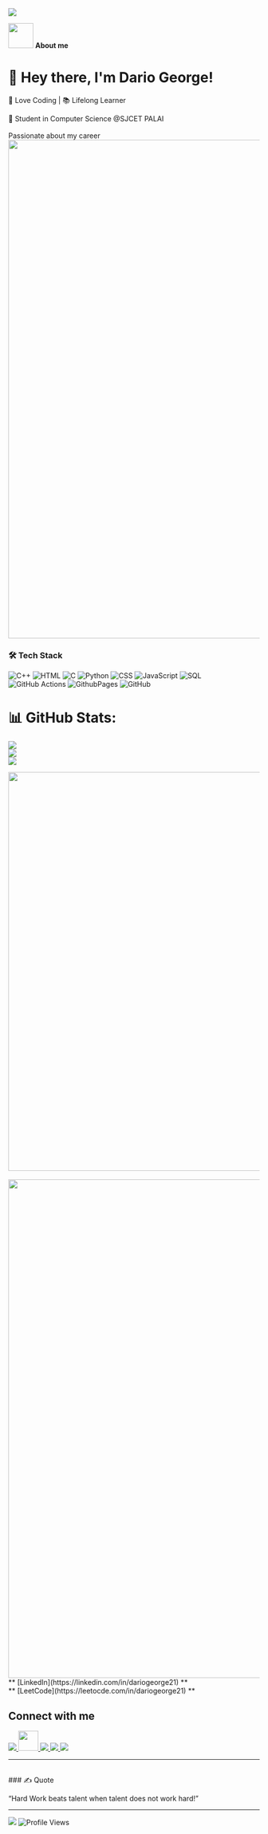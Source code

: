 <img src="https://github.com/Anmol-Baranwal/Cool-GIFs-For-GitHub/assets/74038190/d48893bd-0757-481c-8d7e-ba3e163feae7" />

**<img src="https://user-images.githubusercontent.com/108933534/210176487-bb71ad61-85d6-4027-a637-5384e9a95733.gif" width="50" height="50"/>** **About me**

# 👋 Hey there, I'm Dario George!
🚀 Love Coding | 📚 Lifelong Learner

🌱 Student in Computer Science @SJCET PALAI <br>
<br>
Passionate about my career
<br>
<img src="https://64.media.tumblr.com/005e37a86478a9c92da7d4d3d7464b40/2bd29f0062317531-b1/s400x600/c7edc142895bc810339223dfddf2aa57ced0c32b.gif" width="1000"/>

### 🛠 Tech Stack

![C++](https://img.shields.io/badge/c++-%231572B6.svg?style=for-the-badge&logo=css3&logoColor=white) ![HTML](https://img.shields.io/badge/html-%23E34F26.svg?style=for-the-badge&logo=html5&logoColor=white) ![C](https://img.shields.io/badge/c-%231572B6.svg?style=for-the-badge&logo=css3&logoColor=white) ![Python](https://img.shields.io/badge/Python-3776AB?style=for-the-badge&logo=python&logoColor=white) 
![CSS](https://img.shields.io/badge/CSS-%231572B6.svg?style=for-the-badge&logo=css&logoColor=white) ![JavaScript](https://img.shields.io/badge/JavaScript-F7DF1E?style=for-the-badge&logo=javascript&logoColor=black) ![SQL](https://img.shields.io/badge/sql-%231572B6.svg?style=for-the-badge&logo=css3&logoColor=white)  ![GitHub Actions](https://img.shields.io/badge/github%20actions-%232671E5.svg?style=for-the-badge&logo=githubactions&logoColor=white)
![GithubPages](https://img.shields.io/badge/github%20pages-121013?style=for-the-badge&logo=github&logoColor=white)  ![GitHub](https://img.shields.io/badge/github-%23121011.svg?style=for-the-badge&logo=github&logoColor=white) <br>
# 📊 GitHub Stats:

![](https://github-readme-stats.vercel.app/api?username=dariogeorge21&theme=tokyonight&hide_border=true&include_all_commits=false&count_private=false)<br/>
![](https://github-readme-streak-stats.herokuapp.com/?user=dariogeorge21&theme=tokyonight&hide_border=true)<br/>
![](https://github-readme-stats.vercel.app/api/top-langs/?username=dariogeorge21&theme=tokyonight&hide_border=true&include_all_commits=true&count_private=true&layout=compact)



<img src="https://github.com/Anmol-Baranwal/Cool-GIFs-For-GitHub/assets/74038190/0c7eb6ed-663b-4ce4-bfbd-18239a38ba1b" width="800">
<br><br>

<img src="https://64.media.tumblr.com/005e37a86478a9c92da7d4d3d7464b40/2bd29f0062317531-b1/s400x600/c7edc142895bc810339223dfddf2aa57ced0c32b.gif" width="1000"/>
** [LinkedIn](https://linkedin.com/in/dariogeorge21) ** <br>
** [LeetCode](https://leetocde.com/in/dariogeorge21) **

## Connect with me  
<a href="https://www.linkedin.com/in/dariogeorge21/" target="_blank">
  <img src="https://img.icons8.com/color/48/000000/linkedin.png"/>
</a>
<a href="https://leetcode.com/u/dariogeorge21/" target="_blank">
  <img src="https://upload.wikimedia.org/wikipedia/commons/1/19/LeetCode_logo_black.png" width="40"/>
</a>
<a href="https://twitter.com/dariogeorge21" target="_blank">
  <img src="https://img.icons8.com/color/48/000000/twitter.png"/>
</a>
<a href="mailto:edu.dariogeorge21@gmail.com" target="_blank">
  <img src="https://img.icons8.com/color/48/000000/gmail.png"/>
</a>
<a href="https://instagram.com/dariogeorge21" target="_blank">
  <img src="https://img.icons8.com/color/48/000000/instagram-new.png"/>
</a>

<hr> <br>
### ✍️ Quote

“Hard Work beats talent when talent does not work hard!”  

                                                 

---

[![](https://visitcount.itsvg.in/api?id=dariogeorge21&icon=7&color=0)](https://visitcount.itsvg.in)
![Profile Views](https://komarev.com/ghpvc/?username=dariogeorge21)
<!---
dariogeorge21/dariogeorge21 is a ✨ special ✨ repository because its `README.md` (this file) appears on your GitHub profile.
You can click the Preview link to take a look at your changes.
--->
